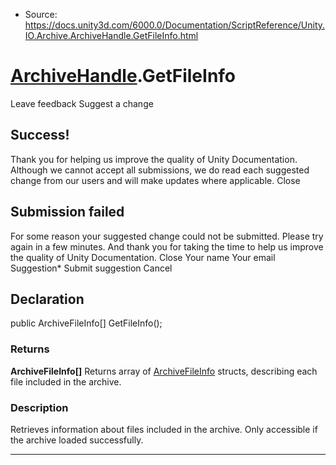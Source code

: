 * Source: https://docs.unity3d.com/6000.0/Documentation/ScriptReference/Unity.IO.Archive.ArchiveHandle.GetFileInfo.html

#  [ArchiveHandle](https://docs.unity3d.com/6000.0/Documentation/ScriptReference/Unity.IO.Archive.ArchiveHandle.html).GetFileInfo
Leave feedback
Suggest a change
## Success!
Thank you for helping us improve the quality of Unity Documentation. Although we cannot accept all submissions, we do read each suggested change from our users and will make updates where applicable.
Close
## Submission failed
For some reason your suggested change could not be submitted. Please <a>try again</a> in a few minutes. And thank you for taking the time to help us improve the quality of Unity Documentation.
Close
Your name Your email Suggestion* Submit suggestion
Cancel
## Declaration
public ArchiveFileInfo[] GetFileInfo(); 
### Returns
**ArchiveFileInfo[]** Returns array of [ArchiveFileInfo](https://docs.unity3d.com/6000.0/Documentation/ScriptReference/Unity.IO.Archive.ArchiveFileInfo.html) structs, describing each file included in the archive. 
### Description
Retrieves information about files included in the archive.
Only accessible if the archive loaded successfully.
* * *
